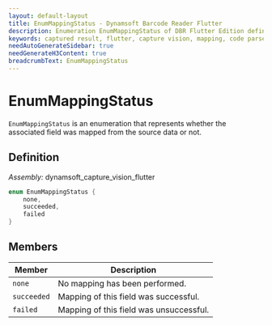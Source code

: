 ```yaml
---
layout: default-layout
title: EnumMappingStatus - Dynamsoft Barcode Reader Flutter
description: Enumeration EnumMappingStatus of DBR Flutter Edition defines whether the field was mapped from the source data or not
keywords: captured result, flutter, capture vision, mapping, code parser, mapping
needAutoGenerateSidebar: true
needGenerateH3Content: true
breadcrumbText: EnumMappingStatus
---
```


# EnumMappingStatus

`EnumMappingStatus` is an enumeration that represents whether the associated field was mapped from the source data or not.

## Definition

*Assembly:* dynamsoft_capture_vision_flutter

```dart
enum EnumMappingStatus {
    none,
    succeeded,
    failed
}
```

## Members

| Member | Description |
| ------ | ----------- |
| `none` | No mapping has been performed. |
| `succeeded` | Mapping of this field was successful. |
| `failed` | Mapping of this field was unsuccessful. |
